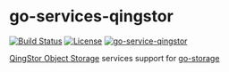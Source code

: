 # go-services-qingstor

[![Build Status](https://github.com/aos-dev/go-service-qingstor/workflows/Unit%20Test/badge.svg?branch=master)](https://github.com/aos-dev/go-service-qingstor/actions?query=workflow%3A%22Unit+Test%22)
[![License](https://img.shields.io/badge/license-apache%20v2-blue.svg)](https://github.com/Xuanwo/storage/blob/master/LICENSE)
[![go-service-qingstor](https://img.shields.io/matrix/go-service-qingstor:aos.dev.svg?server_fqdn=chat.aos.dev&label=%23go-service-qingstor%3Aaos.dev&logo=matrix)](https://matrix.to/#/#go-service-qingstor:aos.dev)

[QingStor Object Storage](https://www.qingcloud.com/products/objectstorage/) services support for [go-storage](https://github.com/aos-dev/go-storage)
